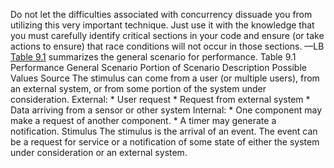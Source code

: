 Do not let the difficulties associated with concurrency dissuade you from utilizing this very important technique. Just use it with the knowledge that you must carefully identify critical sections in your code and ensure (or take actions to ensure) that race conditions will not occur in those sections. —LB [Table 9.1](ch09.xhtml#ch09tab01) summarizes the general scenario for performance. Table 9.1 Performance General Scenario Portion of Scenario Description Possible Values Source The stimulus can come from a user (or multiple users), from an external system, or from some portion of the system under consideration. External: *  User request *  Request from external system *  Data arriving from a sensor or other system Internal: *  One component may make a request of another component. *  A timer may generate a notification. Stimulus The stimulus is the arrival of an event. The event can be a request for service or a notification of some state of either the system under consideration or an external system.
